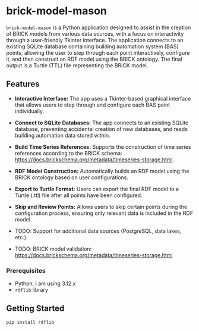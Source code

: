 # brick-model-mason

`brick-model-mason` is a Python application designed to assist in the creation of BRICK models from various data sources, with a focus on interactivity through a user-friendly Tkinter interface. The application connects to an existing SQLite database containing building automation system (BAS) points, allowing the user to step through each point interactively, configure it, and then construct an RDF model using the BRICK ontology. The final output is a Turtle (TTL) file representing the BRICK model. 

## Features

- **Interactive Interface:** The app uses a Tkinter-based graphical interface that allows users to step through and configure each BAS point individually.
- **Connect to SQLite Databases:** The app connects to an existing SQLite database, preventing accidental creation of new databases, and reads building automation data stored within.
- **Build Time Series References:** Supports the construction of time series references according to the BRICK schema: https://docs.brickschema.org/metadata/timeseries-storage.html.
- **RDF Model Construction:** Automatically builds an RDF model using the BRICK ontology based on user configurations.
- **Export to Turtle Format:** Users can export the final RDF model to a Turtle (.ttl) file after all points have been configured.
- **Skip and Review Points:** Allows users to skip certain points during the configuration process, ensuring only relevant data is included in the RDF model.

- TODO: Support for additional data sources (PostgreSQL, data lakes, etc.).
- TODO: BRICK model validation: https://docs.brickschema.org/metadata/timeseries-storage.html

### Prerequisites
- Python, I am using 3.12.x
- `rdflib` library

## Getting Started
```bash
pip install rdflib
```



